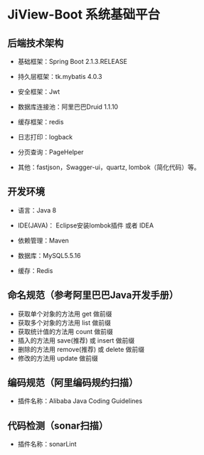 JiView-Boot 系统基础平台
===============

## 后端技术架构
- 基础框架：Spring Boot 2.1.3.RELEASE

- 持久层框架：tk.mybatis 4.0.3

- 安全框架：Jwt

- 数据库连接池：阿里巴巴Druid 1.1.10

- 缓存框架：redis

- 日志打印：logback

- 分页查询：PageHelper

- 其他：fastjson，Swagger-ui，quartz, lombok（简化代码）等。



## 开发环境

- 语言：Java 8

- IDE(JAVA)： Eclipse安装lombok插件 或者 IDEA

- 依赖管理：Maven

- 数据库：MySQL5.5.16

- 缓存：Redis

 
## 命名规范（参考阿里巴巴Java开发手册）
-  获取单个对象的方法用 get 做前缀
-  获取多个对象的方法用 list 做前缀
-  获取统计值的方法用 count 做前缀
-  插入的方法用 save(推荐) 或 insert 做前缀
-  删除的方法用 remove(推荐) 或 delete 做前缀
-  修改的方法用 update 做前缀

## 编码规范（阿里编码规约扫描）
-  插件名称：Alibaba Java Coding Guidelines

## 代码检测（sonar扫描）
-  插件名称：sonarLint
